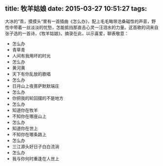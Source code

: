 ﻿title: 牧羊姑娘
date: 2015-03-27 10:51:27
tags:
---

大冰的”乖，摸摸头“里有一首插曲《怎么办》，配上毛毛略带沧桑磁性的声音，野性中带着一丝淡淡的忧愁，怎能抵挡那直击心灵一汪泪水的力量。这首歌的词来自张子选的一首诗，《牧羊姑娘》。摘录在此，以示喜爱，聊表敬意：

+ 怎么办
+ 青草青
+ 人间有我用坏的时光
+ 怎么办
+ 黄河黄
+ 天下有你乱放的歌唱
+ 怎么办
+ 日月山上夜菩萨默默端庄
+ 怎么办
+ 你把我的轮回摆的不是地方
+ 怎么办
+ 知道你在牧羊
+ 不知你在哪座山上
+ 怎么办
+ 知道你在世上
+ 不知你在哪条路上
+ 怎么办
+ 三江源头好日子白白流淌
+ 怎么办
+ 我与你何时重逢在人世上